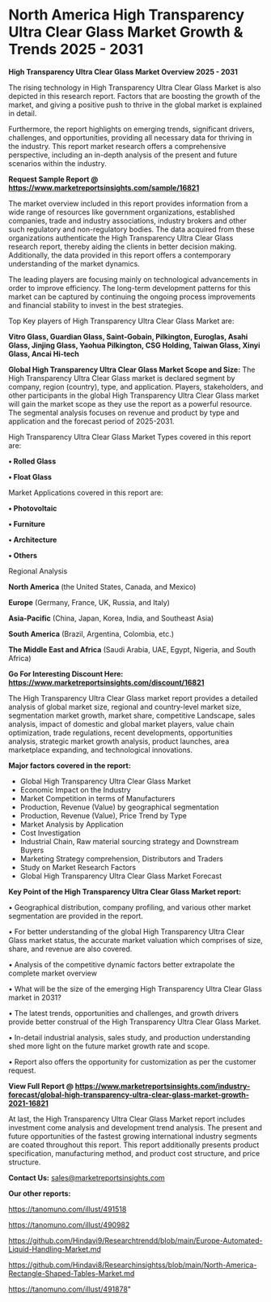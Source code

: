 # North America High Transparency Ultra Clear Glass Market Growth & Trends 2025 - 2031

<Strong> High Transparency Ultra Clear Glass Market Overview 2025 - 2031</strong>

The rising technology in High Transparency Ultra Clear Glass Market is also depicted in this research report. Factors that are boosting the growth of the market, and giving a positive push to thrive in the global market is explained in detail.

Furthermore, the report highlights on emerging trends, significant drivers, challenges, and opportunities, providing all necessary data for thriving in the industry. This report market research offers a comprehensive perspective, including an in-depth analysis of the present and future scenarios within the industry.

<strong>Request Sample Report @ <a href=https://www.marketreportsinsights.com/sample/16821>https://www.marketreportsinsights.com/sample/16821</a></strong>

The market overview included in this report provides information from a wide range of resources like government organizations, established companies, trade and industry associations, industry brokers and other such regulatory and non-regulatory bodies. The data acquired from these organizations authenticate the High Transparency Ultra Clear Glass research report, thereby aiding the clients in better decision making. Additionally, the data provided in this report offers a contemporary understanding of the market dynamics.

The leading players are focusing mainly on technological advancements in order to improve efficiency. The long-term development patterns for this market can be captured by continuing the ongoing process improvements and financial stability to invest in the best strategies.

Top Key players of High Transparency Ultra Clear Glass Market are:

<strong>Vitro Glass, Guardian Glass, Saint-Gobain, Pilkington, Euroglas, Asahi Glass, Jinjing Glass, Yaohua Pilkington, CSG Holding, Taiwan Glass, Xinyi Glass, Ancai Hi-tech</strong>

<strong><b>Global High Transparency Ultra Clear Glass Market Scope and Size:</b></strong>
The High Transparency Ultra Clear Glass market is declared segment by company, region (country), type, and application. Players, stakeholders, and other participants in the global High Transparency Ultra Clear Glass market will gain the market scope as they use the report as a powerful resource. The segmental analysis focuses on revenue and product by type and application and the forecast period of 2025-2031.

High Transparency Ultra Clear Glass Market Types covered in this report are:

<strong>• Rolled Glass

• Float Glass</strong>

Market Applications covered in this report are:

<strong>• Photovoltaic

• Furniture

• Architecture

• Others</strong> 

Regional Analysis

<strong>North America</strong> (the United States, Canada, and Mexico)

<strong>Europe</strong> (Germany, France, UK, Russia, and Italy)

<strong>Asia-Pacific</strong> (China, Japan, Korea, India, and Southeast Asia)

<strong>South America</strong> (Brazil, Argentina, Colombia, etc.)

<strong>The Middle East and Africa</strong> (Saudi Arabia, UAE, Egypt, Nigeria, and South Africa)

<strong>Go For Interesting Discount Here: <a href=https://www.marketreportsinsights.com/discount/16821>https://www.marketreportsinsights.com/discount/16821</a></strong>

The High Transparency Ultra Clear Glass market report provides a detailed analysis of global market size, regional and country-level market size, segmentation market growth, market share, competitive Landscape, sales analysis, impact of domestic and global market players, value chain optimization, trade regulations, recent developments, opportunities analysis, strategic market growth analysis, product launches, area marketplace expanding, and technological innovations.

<strong><b>Major factors covered in the report:</b></strong>
<ul>
  <li>Global High Transparency Ultra Clear Glass Market </li>
  <li>Economic Impact on the Industry</li>
  <li>Market Competition in terms of Manufacturers</li>
  <li>Production, Revenue (Value) by geographical segmentation</li>
  <li>Production, Revenue (Value), Price Trend by Type</li>
  <li>Market Analysis by Application</li>
  <li>Cost Investigation</li>
  <li>Industrial Chain, Raw material sourcing strategy and Downstream Buyers</li>
  <li>Marketing Strategy comprehension, Distributors and Traders</li>
  <li>Study on Market Research Factors</li>
  <li>Global High Transparency Ultra Clear Glass Market Forecast</li>
</ul>

<strong><b>Key Point of the High Transparency Ultra Clear Glass Market report:</b></strong>

• Geographical distribution, company profiling, and various other market segmentation are provided in the report.

• For better understanding of the global High Transparency Ultra Clear Glass market status, the accurate market valuation which comprises of size, share, and revenue are also covered.

• Analysis of the competitive dynamic factors better extrapolate the complete market overview

• What will be the size of the emerging High Transparency Ultra Clear Glass market in 2031?

• The latest trends, opportunities and challenges, and growth drivers provide better construal of the High Transparency Ultra Clear Glass Market.

• In-detail industrial analysis, sales study, and production understanding shed more light on the future market growth rate and scope.

• Report also offers the opportunity for customization as per the customer request.

<strong><b>View Full Report @ <a href=https://www.marketreportsinsights.com/industry-forecast/global-high-transparency-ultra-clear-glass-market-growth-2021-16821>https://www.marketreportsinsights.com/industry-forecast/global-high-transparency-ultra-clear-glass-market-growth-2021-16821</a></b></strong>


At last, the High Transparency Ultra Clear Glass Market report includes investment come analysis and development trend analysis. The present and future opportunities of the fastest growing international industry segments are coated throughout this report. This report additionally presents product specification, manufacturing method, and product cost structure, and price structure.

<strong>Contact Us:</strong>
sales@marketreportsinsights.com

<strong>Our other reports:</strong>

<a href=https://tanomuno.com/illust/491518>https://tanomuno.com/illust/491518</a>

<a href=https://tanomuno.com/illust/490982>https://tanomuno.com/illust/490982</a>

<a href=https://github.com/Hindavi9/Researchtrendd/blob/main/Europe-Automated-Liquid-Handling-Market.md>https://github.com/Hindavi9/Researchtrendd/blob/main/Europe-Automated-Liquid-Handling-Market.md</a>

<a href=https://github.com/Hindavi8/Researchinsightss/blob/main/North-America-Rectangle-Shaped-Tables-Market.md>https://github.com/Hindavi8/Researchinsightss/blob/main/North-America-Rectangle-Shaped-Tables-Market.md</a>

<a href=https://tanomuno.com/illust/491878>https://tanomuno.com/illust/491878</a>"
